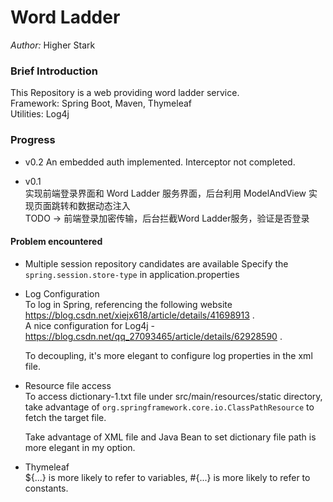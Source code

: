 Word Ladder
===========
_Author:_ Higher Stark

### Brief Introduction
This Repository is a web providing word ladder service.  
Framework: Spring Boot, Maven, Thymeleaf  
Utilities: Log4j

### Progress
* v0.2
An embedded auth implemented.
Interceptor not completed.

* v0.1  
    实现前端登录界面和 Word Ladder 服务界面，后台利用 ModelAndView 实现页面跳转和数据动态注入  
    TODO -\> 前端登录加密传输，后台拦截Word Ladder服务，验证是否登录

#### Problem encountered
* Multiple session repository candidates are available
    Specify the `spring.session.store-type` in application.properties
    
* Log Configuration  
    To log in Spring, referencing the following website
    https://blog.csdn.net/xiejx618/article/details/41698913 .  
    A nice configuration for Log4j - https://blog.csdn.net/qq_27093465/article/details/62928590 .
    
    To decoupling, it's more elegant to configure log properties in the xml file.
* Resource file access  
    To access dictionary-1.txt file under src/main/resources/static directory, 
    take advantage of `org.springframework.core.io.ClassPathResource` to fetch the target file.
    
    Take advantage of XML file and Java Bean to set dictionary file path is more elegant in my option.
* Thymeleaf  
    ${...} is more likely to refer to variables, 
    \#{...} is more likely to refer to constants.